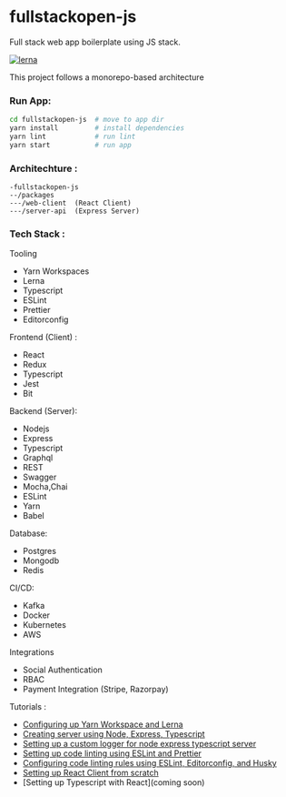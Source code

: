 # fullstackopen-js
Full stack web app boilerplate using JS stack.

[![lerna](https://img.shields.io/badge/maintained%20with-lerna-cc00ff.svg)](https://lerna.js.org/)

This project follows a monorepo-based architecture

### Run App:

```sh
cd fullstackopen-js  # move to app dir
yarn install         # install dependencies
yarn lint            # run lint
yarn start           # run app
```

### Architechture :

```
-fullstackopen-js
--/packages
---/web-client  (React Client)
---/server-api  (Express Server)
```

### Tech Stack :

Tooling
- Yarn Workspaces
- Lerna
- Typescript
- ESLint
- Prettier
- Editorconfig

Frontend (Client) :
- React
- Redux
- Typescript
- Jest
- Bit

Backend (Server):
- Nodejs
- Express
- Typescript
- Graphql
- REST
- Swagger
- Mocha,Chai
- ESLint
- Yarn
- Babel

Database:
- Postgres
- Mongodb
- Redis

CI/CD:
- Kafka
- Docker
- Kubernetes
- AWS

Integrations
- Social Authentication
- RBAC
- Payment Integration (Stripe, Razorpay)



Tutorials :

- [Configuring up Yarn Workspace and Lerna](https://sujaykundu.com/blog/configuring-monorepo-with-yarn-workspaces-and-lerna/)
- [Creating server using Node, Express, Typescript](https://sujaykundu.com/blog/setting-up-typescript-with-nodejs-project/)
- [Setting up a custom logger for node express typescript server](https://sujaykundu.com/blog/setting-up-custom-logger-for-node-express-typescript-server/)
- [Setting up code linting using ESLint and Prettier](https://sujaykundu.com/blog/adding-linting-to-express-typescript-server-using-eslint/)
- [Configuring code linting rules using ESLint, Editorconfig, and Husky](https://sujaykundu.com/blog/configuring-code-quality-and-rules-using-eslint-editorconfig-and-husky/)
- [Setting up React Client from scratch](https://sujaykundu.com/blog/setting-up-react-client-from-scratch/)
- [Setting up Typescript with React](coming soon)

